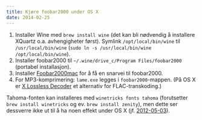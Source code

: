 ```yaml
---
title: Kjøre foobar2000 under OS X
date: 2014-02-25
---
```


1.  Installer Wine med `brew install wine` (det kan bli nødvendig å installere XQuartz o.a. avhengigheter først). Symlink `/opt/local/bin/wine` til `/usr/local/bin/wine` (`sudo ln -s /usr/local/bin/wine /opt/local/bin/wine`).
2.  Installer foobar2000 til `~/.wine/drive_c/Program Files/foobar2000` (portabel installasjon).
3.  Installer [Foobar2000mac](https://github.com/xeoron/foobar2000-mac) for å få en snarvei til foobar2000.
4.  For MP3-komprimering: `lame.exe` legges i `foobar2000`-mappen. (På OS X er [X Lossless Decoder](http://tmkk.undo.jp/xld/index_e.html) et alternativ for FLAC-transkoding.)

Tahoma-fonten kan installeres med `winetricks fonts tahoma` (forutsetter `brew install winetricks` og ev. `brew install zenity`), men dette ser dessverre ikke ut til å ha noen effekt under OS X (jf. [2012-05-03](../../../2012/05/03)).
